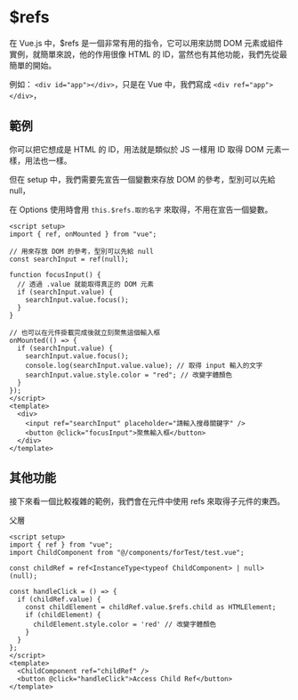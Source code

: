 # $refs

在 Vue.js 中，$refs 是一個非常有用的指令，它可以用來訪問 DOM 元素或組件實例，就簡單來說，他的作用很像 HTML 的 ID，當然也有其他功能，我們先從最簡單的開始。

例如： `<div id="app"></div>`，只是在 Vue 中，我們寫成 `<div ref="app"></div>`，

## 範例

你可以把它想成是 HTML 的 ID，用法就是類似於 JS 一樣用 ID 取得 DOM 元素一樣，用法也一樣。

但在 setup 中，我們需要先宣告一個變數來存放 DOM 的參考，型別可以先給 null，

在 Options 使用時會用 `this.$refs.取的名字` 來取得，不用在宣告一個變數。

```vue
<script setup>
import { ref, onMounted } from "vue";

// 用來存放 DOM 的參考，型別可以先給 null
const searchInput = ref(null);

function focusInput() {
  // 透過 .value 就能取得真正的 DOM 元素
  if (searchInput.value) {
    searchInput.value.focus();
  }
}

// 也可以在元件掛載完成後就立刻聚焦這個輸入框
onMounted(() => {
  if (searchInput.value) {
    searchInput.value.focus();
    console.log(searchInput.value.value); // 取得 input 輸入的文字
    searchInput.value.style.color = "red"; // 改變字體顏色
  }
});
</script>
<template>
  <div>
    <input ref="searchInput" placeholder="請輸入搜尋關鍵字" />
    <button @click="focusInput">聚焦輸入框</button>
  </div>
</template>
```

## 其他功能

接下來看一個比較複雜的範例，我們會在元件中使用 refs 來取得子元件的東西。

父層

```vue
<script setup>
import { ref } from "vue";
import ChildComponent from "@/components/forTest/test.vue";

const childRef = ref<InstanceType<typeof ChildComponent> | null>(null);

const handleClick = () => {
  if (childRef.value) {
    const childElement = childRef.value.$refs.child as HTMLElement;
    if (childElement) {
      childElement.style.color = 'red' // 改變字體顏色
    }
  }
};
</script>
<template>
  <ChildComponent ref="childRef" />
  <button @click="handleClick">Access Child Ref</button>
</template>
```
